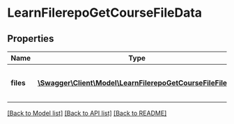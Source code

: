 # LearnFilerepoGetCourseFileData

## Properties
Name | Type | Description | Notes
------------ | ------------- | ------------- | -------------
**files** | [**\Swagger\Client\Model\LearnFilerepoGetCourseFileFiles[]**](LearnFilerepoGetCourseFileFiles.md) | the details of the file requested. All the fields in LearningCourseFile. | 

[[Back to Model list]](../README.md#documentation-for-models) [[Back to API list]](../README.md#documentation-for-api-endpoints) [[Back to README]](../README.md)



